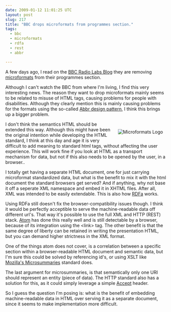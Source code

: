 ```yaml
---
date: 2009-01-12 11:01:25 UTC
layout: post
slug: 217
title: "BBC drops microformats from programmes section."
tags:
  - bbc
  - microformats
  - rdfa
  - rest
  - abbr

---
```

<p>
  A few days ago, I read on the 
  <a href="http://www.bbc.co.uk/blogs/radiolabs/2008/06/removing_microformats_from_bbc.shtml">BBC Radio Labs Blog</a> they are removing <a href="http://microformats.org/">microformats</a> from their programmes section.
</p> 

<p>Although I can't watch the BBC from where I'm living, I find this very interesting news. The reason they want to drop microformats mainly seems to be related to misuse of HTML tags, causing problems for people with disabilities. Although they clearly mention this is mainly causing problems for the formats using the so-called <a href="http://microformats.org/wiki/abbr-design-pattern">Abbr design pattern</a>, I think this brings up a bigger problem.</p>

<p style="float: right; padding: 10px;"><img src="http://microformats.org/wiki/skins/Microformats/images/logo.gif" alt="Microformats Logo" /></p>

<p>I don't think the semantics HTML should be extended this way. Although this might have been the original intention while developing the HTML standard, I think at this day and age it is very difficult to add meaning to standard html tags, without affecting the user experience. This will work fine if you look at HTML as a transport mechanism for data, but not if this also needs to be opened by the user, in a browser..</p>

<p>I totally get having a separate HTML document, one for just carrying microformat standardized data, but what is the benefit to mix it with the html document the standard browsers get served? And if anything, why not base it off a seperate XML namespace and embed it in XHTML files. After all, XML was intended to be easily extendable. This is also how <a href="http://www.w3.org/TR/xhtml-rdfa-primer/">RDFa</a> works.</p>

<p>Using RDFa still doesn't fix the browser-compatibility issues though. I think it would be perfectly acceptible to serve the machine-readable data off different url's. That way it's possible to use the full XML and HTTP (REST) stack. <a href="http://atomenabled.org/">Atom</a> has done this really well and is still detectable by a browser, because of its integration using the &lt;link&gt; tag. The other benefit is that the same degree of liberty can be retained in writing the presentation HTML, but you can demand higher strictness in the XML format.</p>

<p>One of the things atom does not cover, is a correlation between a specific section within a browser-readable HTML document and semantic data, but I'm sure this could be solved by referencing id's, or using XSLT like <a href="https://wiki.mozilla.org/Microsummaries">Mozilla's Microsummaries</a> standard does.</p>

<p>The last argument for microsummaries, is that semantically only one URI should represent an entity (piece of data). The HTTP standard also has a solution for this, as it could simply leverage a simple <a href="http://www.w3.org/Protocols/rfc2616/rfc2616-sec14.html#sec14.1">Accept</a> header.</p>

<p>So I guess the question I'm posing is: what is the benefit of embedding machine-readable data in HTML over serving it as a separate document, since it seems to make implementation more difficult.</p>
